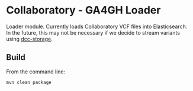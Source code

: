 # Collaboratory - GA4GH Loader

Loader module. Currently loads Collaboratory VCF files into Elasticsearch. In the future, this may not be necessary if we decide to stream variants using [dcc-storage](https://github.com/icgc-dcc/dcc-storage).

## Build

From the command line:

```shell
mvn clean package
```